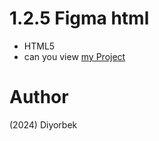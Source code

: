 # 1.2.5 Figma html
- HTML5
- can you view [my Project](https://diyorbekpydev.github.io/1.2.5-figma-html/)
# Author 
(2024) Diyorbek 
